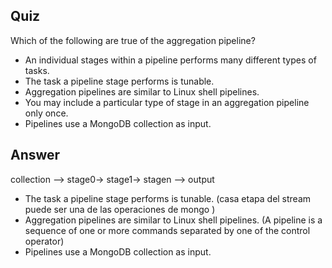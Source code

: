 ## Quiz

Which of the following are true of the aggregation pipeline?

- An individual stages within a pipeline performs many different types of tasks.
- The task a pipeline stage performs is tunable.
- Aggregation pipelines are similar to Linux shell pipelines.
- You may include a particular type of stage in an aggregation pipeline only once.
- Pipelines use a MongoDB collection as input. 

## Answer

collection --> stage0-> stage1-> stagen --> output

- The task a pipeline stage performs is tunable. (casa etapa del stream puede ser una de las operaciones de mongo )
- Aggregation pipelines are similar to Linux shell pipelines. (A pipeline is a sequence of one or more commands separated by one of the control operator)
- Pipelines use a MongoDB collection as input. 




